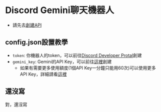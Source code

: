 # Discord Gemini聊天機器人

* 請先去[創建API](https://makersuite.google.com/u/0/app/apikey)

## config.json設置教學

* `token`: 你機器人的token，可以前往[Discord Developer Protal](https://discord.com/developers/applications)創建
* `gemini_key`: Gemini的API Key，可以前往[這裡](https://makersuite.google.com/u/0/app/apikey])創建
  * 如果有需要更多使用額度(1個API Key一分鐘只能用60次)可以使用更多API Key，詳細請看[這裡](#還沒寫)
 

## 還沒寫
對，還沒寫
